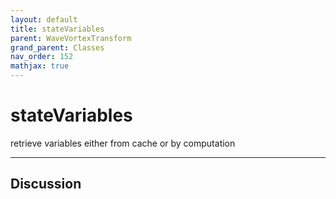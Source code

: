 ```yaml
---
layout: default
title: stateVariables
parent: WaveVortexTransform
grand_parent: Classes
nav_order: 152
mathjax: true
---
```


#  stateVariables

retrieve variables either from cache or by computation


---

## Discussion

  
